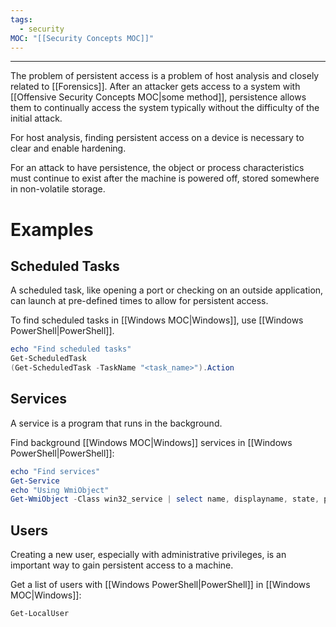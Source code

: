 ```yaml
---
tags:
  - security
MOC: "[[Security Concepts MOC]]"
---
```

-- --

The problem of persistent access is a problem of host analysis and closely related to [[Forensics]]. After an attacker gets access to a system with [[Offensive Security Concepts MOC|some method]], persistence allows them to continually access the system typically without the difficulty of the initial attack. 

For host analysis, finding persistent access on a device is necessary to clear and enable hardening. 

For an attack to have persistence, the object or process characteristics must continue to exist after the machine is powered off, stored somewhere in non-volatile storage.

# Examples

## Scheduled Tasks

A scheduled task, like opening a port or checking on an outside application, can launch at pre-defined times to allow for persistent access.

To find scheduled tasks in [[Windows MOC|Windows]], use [[Windows PowerShell|PowerShell]].

```PowerShell
echo "Find scheduled tasks"
Get-ScheduledTask
(Get-ScheduledTask -TaskName "<task_name>").Action
```

## Services

A service is a program that runs in the background.

Find background [[Windows MOC|Windows]] services in [[Windows PowerShell|PowerShell]]:

```PowerShell
echo "Find services"
Get-Service
echo "Using WmiObject"
Get-WmiObject -Class win32_service | select name, displayname, state, pathname
```

## Users

Creating a new user, especially with administrative privileges, is an important way to gain persistent access to a machine. 

Get a list of users with [[Windows PowerShell|PowerShell]] in [[Windows MOC|Windows]]:

```PowerShell
Get-LocalUser
```

